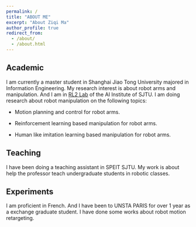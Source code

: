 ```yaml
---
permalink: /
title: "ABOUT ME"
excerpt: "About Ziqi Ma"
author_profile: true
redirect_from: 
  - /about/
  - /about.html
---
```


## Academic

I am currently a master student in Shanghai Jiao Tong University majored in Information Engineering. My research interest is about robot arms and manipulation. And I am in [RL2 Lab](https://gaoyue.sjtu.edu.cn) of the AI Institute of SJTU. I am doing research about robot manipulation on the following topics:

- Motion planning and control for robot arms.
  
- Reinforcement learning based manipulation for robot arms. 

- Human like imitation learning based manipulation for robot arms.

## Teaching

I have been doing a teaching assistant in SPEIT SJTU. My work is about help the professor teach undergraduate students in robotic classes.

## Experiments

I am proficient in French. And I have been to UNSTA PARIS for over 1 year as a exchange graduate student. I have done some works about robot motion retargeting.



